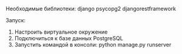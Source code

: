 Необходимые библиотеки:
django
psycopg2
djangorestframework

Запуск:
1. Настроить виртуальное окружение
2. Подключиться к базе данных PostgreSQL
3. Запустить командой в консоли: python manage.py runserver

